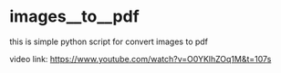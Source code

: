 # images__to__pdf
this is simple python script for convert images to pdf 


video link:
https://www.youtube.com/watch?v=O0YKlhZOq1M&t=107s
